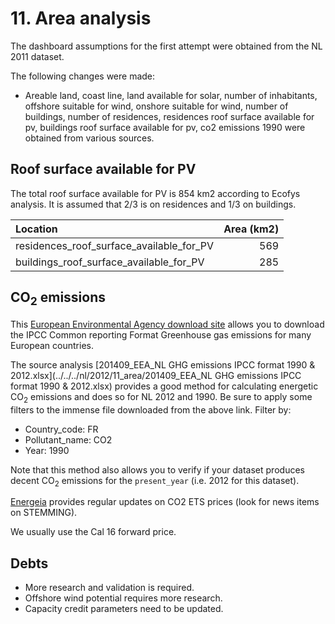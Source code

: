 # 11. Area analysis

The dashboard assumptions for the first attempt were obtained from the NL 2011 dataset.


The following changes were made:

- Areable land, coast line, land available for solar, number of inhabitants, offshore suitable for wind, onshore suitable for wind, number of buildings, number of residences, residences roof surface available for pv, buildings roof surface available for pv, co2 emissions 1990 were obtained from various sources.


## Roof surface available for PV

The total roof surface available for PV is 854 km2 according to Ecofys analysis. It is assumed that 2/3 is on residences and 1/3 on buildings.

| Location                                 | Area (km2) |
| :--------------------------------------- | ---------: |
| residences_roof_surface_available_for_PV |       569  |
| buildings_roof_surface_available_for_PV  |       285  |

## CO<sub>2</sub> emissions

This [European Environmental Agency download site](http://www.eea.europa.eu/data-and-maps/data/national-emissions-reported-to-the-unfccc-and-to-the-eu-greenhouse-gas-monitoring-mechanism-7/national-greenhouse-gas-inventories-ipcc-common-reporting-format-sector-classification/ascii-delimited-zip/at_download) allows you to download the IPCC Common reporting Format Greenhouse gas emissions for many European countries. 

The source analysis [201409_EEA_NL GHG emissions IPCC format 1990 & 2012.xlsx](../../../nl/2012/11_area/201409_EEA_NL GHG emissions IPCC format 1990 & 2012.xlsx) provides a good method for calculating energetic CO<sub>2</sub> emissions and does so for NL 2012 and 1990. Be sure to apply some filters to the immense file downloaded from the above link. 
Filter by:

- Country_code: FR
- Pollutant_name: CO2
- Year: 1990

Note that this method also allows you to verify if your dataset produces decent CO<sub>2</sub> emissions for the `present_year` (i.e. 2012 for this dataset).

[Energeia](http://www.energeia.nl/) provides regular updates on CO2 ETS prices (look for news items on STEMMING).

We usually use the Cal 16 forward price.


## Debts

- More research and validation is required.
- Offshore wind potential requires more research.
- Capacity credit parameters need to be updated.
